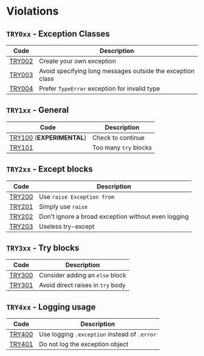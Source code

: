 # Violations

## `TRY0xx` - Exception Classes

| Code                | Description                                                |
| ------------------- | ---------------------------------------------------------- |
| [TRY002](TRY002.md) | Create your own exception                                  |
| [TRY003](TRY003.md) | Avoid specifying long messages outside the exception class |
| [TRY004](TRY004.md) | Prefer `TypeError` exception for invalid type              |

## `TRY1xx` - General

| Code                                   | Description           |
| -------------------------------------- | --------------------- |
| [TRY100](TRY100.md) (**EXPERIMENTAL**) | Check to continue     |
| [TRY101](TRY101.md)                    | Too many `try` blocks |

## `TRY2xx` - Except blocks

| Code                | Description                                         |
| ------------------- | --------------------------------------------------- |
| [TRY200](TRY200.md) | Use `raise Exception from`                          |
| [TRY201](TRY201.md) | Simply use `raise`                                  |
| [TRY202](TRY202.md) | Don't ignore a broad exception without even logging |
| [TRY203](TRY203.md) | Useless try-except                                  |

## `TRY3xx` - Try blocks

| Code                | Description                       |
| ------------------- | --------------------------------- |
| [TRY300](TRY300.md) | Consider adding an `else` block   |
| [TRY301](TRY301.md) | Avoid direct raises in `try` body |

## `TRY4xx` - Logging usage

| Code                | Description                                  |
| ------------------- | -------------------------------------------- |
| [TRY400](TRY400.md) | Use logging `.exception` instead of `.error` |
| [TRY401](TRY401.md) | Do not log the exception object              |
